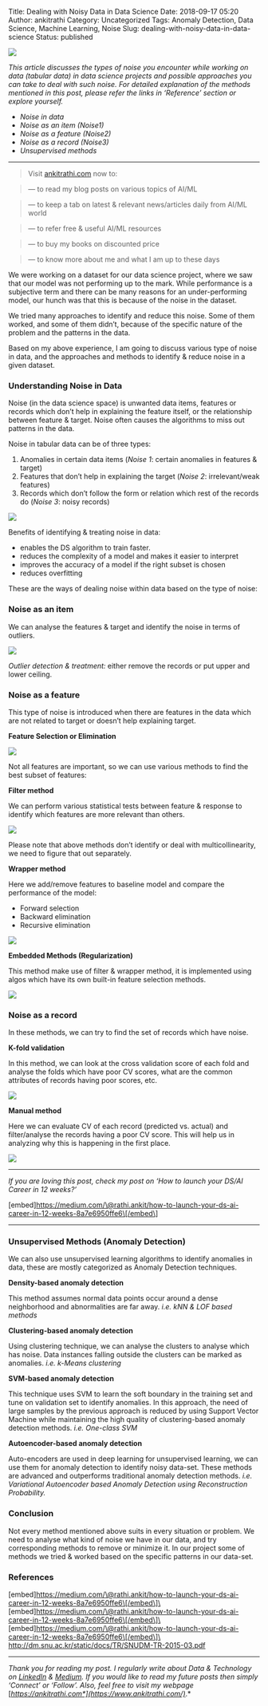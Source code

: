 Title: Dealing with Noisy Data in Data Science
Date: 2018-09-17 05:20
Author: ankitrathi
Category: Uncategorized
Tags: Anomaly Detection, Data Science, Machine Learning, Noise
Slug: dealing-with-noisy-data-in-data-science
Status: published

![](https://cdn-images-1.medium.com/max/1200/1*ckqv-CrEtH4w7IwArQgPtQ.png)

*This article discusses the types of noise you encounter while working on data (tabular data) in data science projects and possible approaches you can take to deal with such noise. For detailed explanation of the methods mentioned in this post, please refer the links in ‘Reference’ section or explore yourself.*

-   *Noise in data*
-   *Noise as an item (Noise1)*
-   *Noise as a feature (Noise2)*
-   *Noise as a record (Noise3)*
-   *Unsupervised methods*

------------------------------------------------------------------------

> Visit [ankitrathi.com](http://ankitrathi.com/) now to:

> — to read my blog posts on various topics of AI/ML

> — to keep a tab on latest & relevant news/articles daily from AI/ML world

> — to refer free & useful AI/ML resources

> — to buy my books on discounted price

> — to know more about me and what I am up to these days

We were working on a dataset for our data science project, where we saw that our model was not performing up to the mark. While performance is a subjective term and there can be many reasons for an under-performing model, our hunch was that this is because of the noise in the dataset.

We tried many approaches to identify and reduce this noise. Some of them worked, and some of them didn’t, because of the specific nature of the problem and the patterns in the data.

Based on my above experience, I am going to discuss various type of noise in data, and the approaches and methods to identify & reduce noise in a given dataset.

### Understanding Noise in Data

Noise (in the data science space) is unwanted data items, features or records which don’t help in explaining the feature itself, or the relationship between feature & target. Noise often causes the algorithms to miss out patterns in the data.

Noise in tabular data can be of three types:

1.  Anomalies in certain data items (*Noise 1*: certain anomalies in features & target)
2.  Features that don’t help in explaining the target (*Noise 2*: irrelevant/weak features)
3.  Records which don’t follow the form or relation which rest of the records do (*Noise 3*: noisy records)

![](https://cdn-images-1.medium.com/max/800/1*qwdEtaG1ziYRy7WqPVlADA.png)

Benefits of identifying & treating noise in data:

-   enables the DS algorithm to train faster.
-   reduces the complexity of a model and makes it easier to interpret
-   improves the accuracy of a model if the right subset is chosen
-   reduces overfitting

These are the ways of dealing noise within data based on the type of noise:

### Noise as an item

We can analyse the features & target and identify the noise in terms of outliers.

![](https://cdn-images-1.medium.com/max/800/0*bGFEvQv2U_y78d69.png)

*Outlier detection & treatment:* either remove the records or put upper and lower ceiling.

### Noise as a feature

This type of noise is introduced when there are features in the data which are not related to target or doesn’t help explaining target.

**Feature Selection or Elimination**

![](https://cdn-images-1.medium.com/max/800/1*kQe_wmDYxqeGSSPQoVEKMg.png)

Not all features are important, so we can use various methods to find the best subset of features:

**Filter method**

We can perform various statistical tests between feature & response to identify which features are more relevant than others.

![](https://cdn-images-1.medium.com/max/800/1*smYhvh5sIl_HKnXp4JmGig.png)

Please note that above methods don’t identify or deal with multicollinearity, we need to figure that out separately.

**Wrapper method**

Here we add/remove features to baseline model and compare the performance of the model:

-   Forward selection
-   Backward elimination
-   Recursive elimination

![](https://cdn-images-1.medium.com/max/800/1*j56kwLhaZ1FNAn4cA9F3lQ.png)

**Embedded Methods (Regularization)**

This method make use of filter & wrapper method, it is implemented using algos which have its own built-in feature selection methods.

![](https://cdn-images-1.medium.com/max/800/1*4nlW6AF0f4mC5-18N5L05w.png)

### Noise as a record

In these methods, we can try to find the set of records which have noise.

**K-fold validation**

In this method, we can look at the cross validation score of each fold and analyse the folds which have poor CV scores, what are the common attributes of records having poor scores, etc.

![](https://cdn-images-1.medium.com/max/800/0*UMQPlf6I3bnyzcj9.png)

**Manual method**

Here we can evaluate CV of each record (predicted vs. actual) and filter/analyse the records having a poor CV score. This will help us in analyzing why this is happening in the first place.

![](https://cdn-images-1.medium.com/max/800/1*JU_5KHnYQV0jY0MgHMyOiA.png)

------------------------------------------------------------------------

*If you are loving this post, check my post on ‘How to launch your DS/AI Career in 12 weeks?’*

\[embed\]https://medium.com/\@rathi.ankit/how-to-launch-your-ds-ai-career-in-12-weeks-8a7e6950ffe6\[/embed\]

------------------------------------------------------------------------

### Unsupervised Methods (Anomaly Detection)

We can also use unsupervised learning algorithms to identify anomalies in data, these are mostly categorized as Anomaly Detection techniques.

**Density-based anomaly detection**

This method assumes normal data points occur around a dense neighborhood and abnormalities are far away. *i.e. kNN & LOF based methods*

**Clustering-based anomaly detection**

Using clustering technique, we can analyse the clusters to analyse which has noise. Data instances falling outside the clusters can be marked as anomalies. *i.e. k-Means clustering*

**SVM-based anomaly detection**

This technique uses SVM to learn the soft boundary in the training set and tune on validation set to identify anomalies. In this approach, the need of large samples by the previous approach is reduced by using Support Vector Machine while maintaining the high quality of clustering-based anomaly detection methods. *i.e. One-class SVM*

**Autoencoder-based anomaly detection**

Auto-encoders are used in deep learning for unsupervised learning, we can use them for anomaly detection to identify noisy data-set. These methods are advanced and outperforms traditional anomaly detection methods. *i.e. Variational Autoencoder based Anomaly Detection using Reconstruction Probability.*

### Conclusion

Not every method mentioned above suits in every situation or problem. We need to analyse what kind of noise we have in our data, and try corresponding methods to remove or minimize it. In our project some of methods we tried & worked based on the specific patterns in our data-set.

### **References**

\[embed\]https://medium.com/\@rathi.ankit/how-to-launch-your-ds-ai-career-in-12-weeks-8a7e6950ffe6\[/embed\]\
\[embed\]https://medium.com/\@rathi.ankit/how-to-launch-your-ds-ai-career-in-12-weeks-8a7e6950ffe6\[/embed\]\
\[embed\]https://medium.com/\@rathi.ankit/how-to-launch-your-ds-ai-career-in-12-weeks-8a7e6950ffe6\[/embed\]\
<http://dm.snu.ac.kr/static/docs/TR/SNUDM-TR-2015-03.pdf>

------------------------------------------------------------------------

*Thank you for reading my post. I regularly write about Data & Technology on* [*LinkedIn*](https://www.linkedin.com/today/posts/ankitrathi?source=post_page---------------------------) *&* [*Medium*](https://medium.com/@rathi.ankit?source=post_page---------------------------)*. If you would like to read my future posts then simply ‘Connect’ or ‘Follow’. Also, feel free to visit my webpage* [*https://ankitrathi.com*](https://www.ankitrathi.com/)*.*
